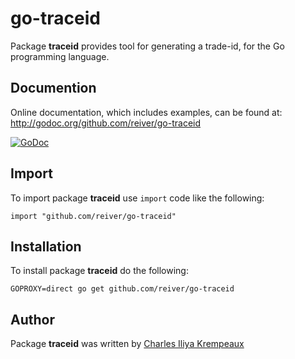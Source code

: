 # go-traceid

Package **traceid** provides tool for generating a trade-id, for the Go programming language.

## Documention

Online documentation, which includes examples, can be found at: http://godoc.org/github.com/reiver/go-traceid

[![GoDoc](https://godoc.org/github.com/reiver/go-traceid?status.svg)](https://godoc.org/github.com/reiver/go-traceid)

## Import

To import package **traceid** use `import` code like the following:
```
import "github.com/reiver/go-traceid"
```

## Installation

To install package **traceid** do the following:
```
GOPROXY=direct go get github.com/reiver/go-traceid
```

## Author

Package **traceid** was written by [Charles Iliya Krempeaux](http://reiver.link)
